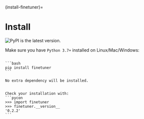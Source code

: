 (install-finetuner)=
# Install

![PyPI](https://img.shields.io/pypi/v/finetuner-client?color=%23ffffff&label=%20) is the latest version.

Make sure you have `Python 3.7+` installed on Linux/Mac/Windows:

````{tab} Basic install

```bash
pip install finetuner
```

No extra dependency will be installed.
````


````

Check your installation with:
```pycon
>>> import finetuner
>>> finetuner.__version__
'0.2.2'
```